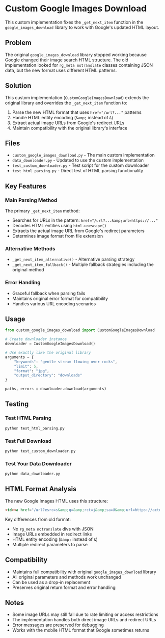 # Custom Google Images Download

This custom implementation fixes the `_get_next_item` function in the `google_images_download` library to work with Google's updated HTML layout.

## Problem

The original `google_images_download` library stopped working because Google changed their image search HTML structure. The old implementation looked for `rg_meta notranslate` classes containing JSON data, but the new format uses different HTML patterns.

## Solution

This custom implementation (`CustomGoogleImagesDownload`) extends the original library and overrides the `_get_next_item` function to:

1. Parse the new HTML format that uses `href="/url?..."` patterns
2. Handle HTML entity encoding (`&amp;` instead of `&`)
3. Extract actual image URLs from Google's redirect URLs
4. Maintain compatibility with the original library's interface

## Files

- `custom_google_images_download.py` - The main custom implementation
- `data_downloader.py` - Updated to use the custom implementation
- `test_custom_downloader.py` - Test script for the custom downloader
- `test_html_parsing.py` - Direct test of HTML parsing functionality

## Key Features

### Main Parsing Method
The primary `_get_next_item` method:
- Searches for URLs in the pattern: `href="/url?...&amp;url=https://..."`
- Decodes HTML entities using `html.unescape()`
- Extracts the actual image URL from Google's redirect parameters
- Determines image format from file extension

### Alternative Methods
- `_get_next_item_alternative()` - Alternative parsing strategy
- `_get_next_item_fallback()` - Multiple fallback strategies including the original method

### Error Handling
- Graceful fallback when parsing fails
- Maintains original error format for compatibility
- Handles various URL encoding scenarios

## Usage

```python
from custom_google_images_download import CustomGoogleImagesDownload

# Create downloader instance
downloader = CustomGoogleImagesDownload()

# Use exactly like the original library
arguments = {
    "keywords": "gentle stream flowing over rocks",
    "limit": 5,
    "format": "jpg",
    "output_directory": "downloads"
}

paths, errors = downloader.download(arguments)
```

## Testing

### Test HTML Parsing
```bash
python test_html_parsing.py
```

### Test Full Download
```bash
python test_custom_downloader.py
```

### Test Your Data Downloader
```bash
python data_downloader.py
```

## HTML Format Analysis

The new Google Images HTML uses this structure:
```html
<td><a href="/url?esrc=s&amp;q=&amp;rct=j&amp;sa=U&amp;url=https://actual-image-site.com/image.jpg&amp;ved=...">
```

Key differences from old format:
- No `rg_meta notranslate` divs with JSON
- Image URLs embedded in redirect links
- HTML entity encoding (`&amp;` instead of `&`)
- Multiple redirect parameters to parse

## Compatibility

- Maintains full compatibility with original `google_images_download` library
- All original parameters and methods work unchanged
- Can be used as a drop-in replacement
- Preserves original return format and error handling

## Notes

- Some image URLs may still fail due to rate limiting or access restrictions
- The implementation handles both direct image URLs and redirect URLs
- Error messages are preserved for debugging
- Works with the mobile HTML format that Google sometimes returns
